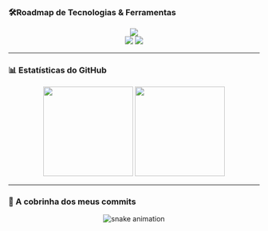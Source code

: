 
### 🛠️Roadmap de Tecnologias & Ferramentas
<div align="center">
  <img src="https://skillicons.dev/icons?i=html,css,js,java,python,cs,mysql,linux,windows" /><br/>
  <img src="https://img.shields.io/badge/OracleDB-F80000?style=for-the-badge&logo=oracle&logoColor=white"/>
  <img src="https://img.shields.io/badge/VirtualBox-183A61?style=for-the-badge&logo=virtualbox&logoColor=white"/>
</div>

---

### 📊 Estatísticas do GitHub
<div align="center">
  <img height="180em" src="https://github-readme-stats.vercel.app/api?username=arletedelira-TI&show_icons=true&theme=tokyonight"/>
  <img height="180em" src="https://github-readme-streak-stats.herokuapp.com/?user=arletedelira-TI&theme=tokyonight"/>
</div>

---

### 🐍 A cobrinha dos meus commits
<div align="center">
  <img src="https://raw.githubusercontent.com/arletedelira-TI/arletedelira-TI/output/github-contribution-grid-snake.svg" alt="snake animation"/>
</div>
